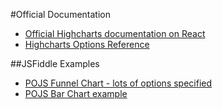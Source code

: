 #Official Documentation
* [Official Highcharts documentation on React](http://www.highcharts.com/blog/192-use-highcharts-to-create-charts-in-react)
* [Highcharts Options Reference](http://api.highcharts.com/highcharts/)

##JSFiddle Examples
* [POJS Funnel Chart - lots of options specified](https://jsfiddle.net/jon_a_nygaard/nzop15s0/)
* [POJS Bar Chart example](http://jsfiddle.net/gh/get/jquery/3.1.1/highcharts/highcharts/tree/master/samples/highcharts/chart/type-bar/)
 
